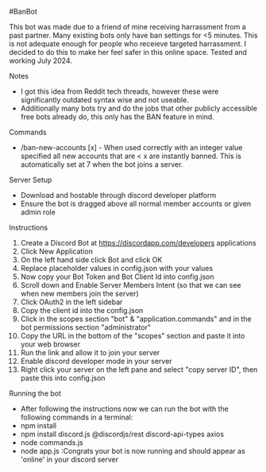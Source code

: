 #BanBot

This bot was made due to a friend of mine receiving harrassment from a past partner. Many existing bots only have ban settings for <5 minutes. This is not adequate enough for people who receieve targeted harrassment. I decided to do this to make her feel safer in this online space. Tested and working July 2024.

Notes
- I got this idea from Reddit tech threads, however these were significantly outdated syntax wise and not useable. 
- Additionally many bots try and do the jobs that other publicly accessible free bots already do, this only has the BAN feature in mind.

Commands
- /ban-new-accounts [x] - When used correctly with an integer value specified all new accounts that are < x are instantly banned. This is automatically set at 7 when the bot joins a server. 

Server Setup
- Download and hostable through discord developer platform
- Ensure the bot is dragged above all normal member accounts or given admin role

Instructions
1. Create a Discord Bot at https://discordapp.com/developers applications
2. Click New Application
3. On the left hand side click Bot and click OK
4. Replace placeholder values in config.json with your values
5. Now copy your Bot Token and Bot Client Id into config.json
6. Scroll down and Enable Server Members Intent (so that we can see when new members join the server)
7. Click OAuth2 in the left sidebar
8. Copy the client id into the config.json
9. Click in the scopes section "bot" & "application.commands" and in the bot permissions section "administrator"
10. Copy the URL in the bottom of the "scopes" section and paste it into your web browser
11. Run the link and allow it to join your server
12. Enable discord developer mode in your server
13. Right click your server on the left pane and select "copy server ID", then paste this into config.json

Running the bot
- After following the instructions now we can run the bot with the following commands in a terminal:
- npm install
- npm install discord.js @discordjs/rest discord-api-types axios
- node commands.js
- node app.js :Congrats your bot is now running and should appear as 'online' in your discord server 



